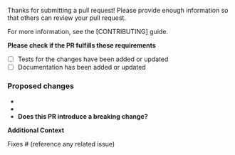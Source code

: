 Thanks for submitting a pull request! Please provide enough information so that others can review your pull request.

For more information, see the [CONTRIBUTING] guide.

**Please check if the PR fulfills these requirements**

- [ ] Tests for the changes have been added or updated
- [ ] Documentation has been added or updated

### Proposed changes

-
-
- **Does this PR introduce a breaking change?**

<!-- What changes might users need to make due to this PR? -->

**Additional Context**

Fixes # (reference any related issue)

<!-- Anything else about this PR -->
